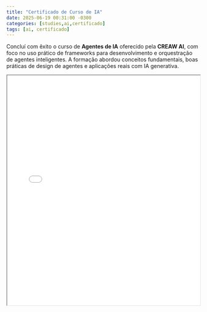 ```yaml
---
title: "Certificado de Curso de IA"
date: 2025-06-19 00:31:00 -0300
categories: [studies,ai,certificado]
tags: [ai, certificado]
---
```


Concluí com êxito o curso de **Agentes de IA** oferecido pela **CREAW AI**, com foco no uso prático de frameworks para desenvolvimento e orquestração de agentes inteligentes. A formação abordou conceitos fundamentais, boas práticas de design de agentes e aplicações reais com IA generativa.

<iframe src="/assets/certificates/Danilo%20Carvalho%20Antunes_badge.pdf" width="100%" height="600px"></iframe>
